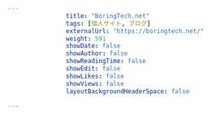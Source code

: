---
                title: "BoringTech.net"
                tags: [個人サイト, ブログ]
                externalUrl: "https://boringtech.net/"
                weight: 591
                showDate: false
                showAuthor: false
                showReadingTime: false
                showEdit: false
                showLikes: false
                showViews: false
                layoutBackgroundHeaderSpace: false
                ---


